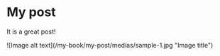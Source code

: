 # My post

It is a great post!

<div>
![Image alt text](/my-book/my-post/medias/sample-1.jpg "Image title")
</div>